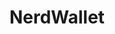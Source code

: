 ---
blog: https://nerdwallet.com/blog/
facebook: https://facebook.com/NerdWallet
googleplus: https://plus.google.com/+nerdwallet
instagram: https://instagram.com/NerdWallet
linkedin: https://linkedin.com/company/nerdwallet
logohandle: nerdwallet
pinterest: https://pinterest.com/nerdwallet
sort: nerdwallet
title: NerdWallet
twitter: https://x.com/NerdWallet
website: https://www.nerdwallet.com/
---